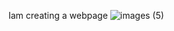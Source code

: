 Iam creating a webpage
![images (5)](https://github.com/Satyavenich/example/assets/153258019/b20a593c-9757-4f85-85ec-7bdd2f7541ee)

